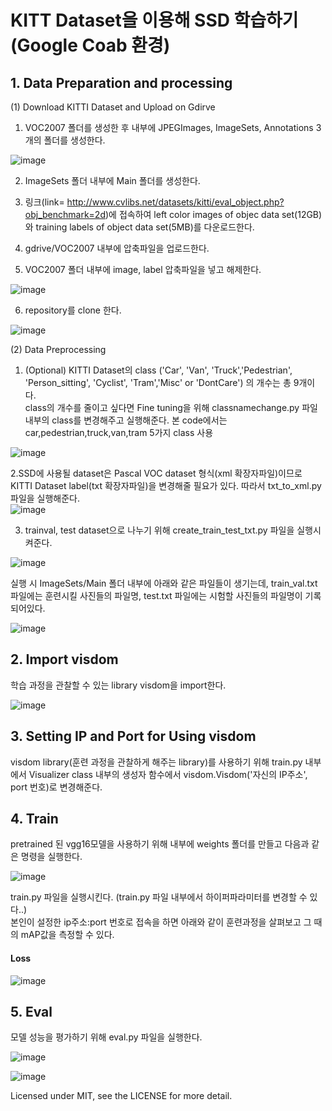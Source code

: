 # KITT Dataset을 이용해 SSD 학습하기  (Google Coab 환경)

## 1. Data Preparation and processing 

(1) Download KITTI Dataset and Upload on Gdirve  

1. VOC2007 폴더를 생성한 후 내부에 JPEGImages, ImageSets, Annotations 3개의 폴더를 생성한다.  

![image](https://user-images.githubusercontent.com/69920975/122263210-2362c000-cf11-11eb-9ae1-d26932e05be6.png)

2. ImageSets 폴더 내부에 Main 폴더를 생성한다.

3. 링크(link= http://www.cvlibs.net/datasets/kitti/eval_object.php?obj_benchmark=2d)에 접속하여 left color images of objec data set(12GB)와 training labels of object data set(5MB)를 다운로드한다.  

4. gdrive/VOC2007 내부에 압축파일을 업로드한다. 

5. VOC2007 폴더 내부에 image, label 압축파일을 넣고 해제한다. 

![image](https://user-images.githubusercontent.com/69920975/122277916-6036b300-cf21-11eb-8cc2-9f23529d8510.png)

6. repository를 clone 한다.  

![image](https://user-images.githubusercontent.com/69920975/122329186-ee378b80-cf6b-11eb-9a00-480fe6ef5e33.png)


(2) Data Preprocessing  

1. (Optional) KITTI Dataset의 class ('Car', 'Van', 'Truck','Pedestrian', 'Person_sitting', 'Cyclist', 'Tram','Misc' or 'DontCare') 의 개수는 총 9개이다.  
class의 개수를 줄이고 싶다면 Fine tuning을 위해 classnamechange.py 파일 내부의 class를 변경해주고 실행해준다. 본 code에서는 car,pedestrian,truck,van,tram 5가지 class 사용

![image](https://user-images.githubusercontent.com/69920975/122329296-2212b100-cf6c-11eb-839b-9dbf36cee4f0.png)

2.SSD에 사용될 dataset은 Pascal VOC dataset 형식(xml 확장자파일)이므로 KITTI Dataset label(txt 확장자파일)을 변경해줄 필요가 있다.
따라서 txt_to_xml.py 파일을 실행해준다.  
![image](https://user-images.githubusercontent.com/69920975/122329308-28089200-cf6c-11eb-99cb-e585eefb9973.png)


3. trainval, test dataset으로 나누기 위해 create_train_test_txt.py 파일을 실행시켜준다.  

![image](https://user-images.githubusercontent.com/69920975/122329321-2f2fa000-cf6c-11eb-81c5-bf10a48760ab.png)


실행 시 ImageSets/Main 폴더 내부에 아래와 같은 파일들이 생기는데, train_val.txt 파일에는 훈련시킬 사진들의 파일명, test.txt 파일에는 시험할 사진들의 파일명이 기록되어있다.  

![image](https://user-images.githubusercontent.com/69920975/122329897-2ab7b700-cf6d-11eb-900d-7886335d62e0.png)


## 2. Import visdom

학습 과정을 관찰할 수 있는 library visdom을 import한다. 

![image](https://user-images.githubusercontent.com/69920975/122329437-600fd500-cf6c-11eb-8d25-4939f32fe675.png)

## 3. Setting IP and Port for Using visdom  

visdom library(훈련 과정을 관찰하게 해주는 library)를 사용하기 위해 train.py 내부에서  Visualizer class 내부의 생성자 함수에서 visdom.Visdom('자신의 IP주소', port 번호)로 변경해준다.

## 4. Train  

pretrained 된 vgg16모델을 사용하기 위해 내부에 weights 폴더를 만들고 다음과 같은 명령을 실행한다.  

![image](https://user-images.githubusercontent.com/69920975/122329681-cac11080-cf6c-11eb-9155-796aced87296.png)

train.py 파일을 실행시킨다. (train.py 파일 내부에서 하이퍼파라미터를 변경할 수 있다..)  
본인이 설정한 ip주소:port 번호로 접속을 하면 아래와 같이 훈련과정을 살펴보고 그 때의 mAP값을 측정할 수 있다.   

#### Loss  
![image](https://user-images.githubusercontent.com/69920975/122328502-c267d600-cf6a-11eb-87ee-e91bd99e85da.png)


## 5. Eval  

모델 성능을 평가하기 위해 eval.py 파일을 실행한다.  

![image](https://user-images.githubusercontent.com/69920975/122329734-df050d80-cf6c-11eb-9384-9a63d52179c9.png)
  
  
![image](https://user-images.githubusercontent.com/69920975/122329767-ee845680-cf6c-11eb-9896-a81a4b5d3a7f.png)



  


Licensed under MIT, see the LICENSE for more detail.


